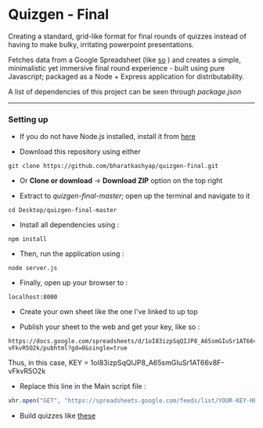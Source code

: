 Quizgen - Final
======

Creating a standard, grid-like format for final rounds of quizzes instead of having to make bulky, irritating powerpoint presentations.

Fetches data from a Google Spreadsheet (like [so](https://docs.google.com/spreadsheets/d/1oI83izpSqQIJP8_A65smGIuSr1AT66v8F-vFkvR5O2k/edit#gid=0) ) and creates a simple, minimalistic yet immersive final round experience - built using pure Javascript; packaged as a Node + Express application for distributability.

A list of dependencies of this project can be seen through *package.json*

***
### Setting up

* If you do not have Node.js installed, install it from [here](https://www.nodejs.org)

* Download this repository using either

````
git clone https://github.com/bharatkashyap/quizgen-final.git
````

* Or **Clone or download** -> **Download ZIP** option on the top right

* Extract to *quizgen-final-master*; open up the terminal and navigate to it

````
cd Desktop/quizgen-final-master
````

* Install all dependencies using :

```
npm install
```

* Then, run the application using :

```
node server.js
```

* Finally, open up your browser to :

```
localhost:8000
```

* Create your own sheet like the one I've linked to up top

* Publish your sheet to the web and get your key, like so :
```
https://docs.google.com/spreadsheets/d/1oI83izpSqQIJP8_A65smGIuSr1AT66v8F-vFkvR5O2k/pubhtml?gd=0&single=true
```
Thus, in this case, KEY = 1oI83izpSqQIJP8_A65smGIuSr1AT66v8F-vFkvR5O2k


* Replace this line in the Main script file :
```javascript
xhr.open("GET", "https://spreadsheets.google.com/feeds/list/YOUR-KEY-HERE/od6/public/values?alt=json", true);
```

* Build quizzes like [these](https://bharatkashyap.github.io/quizzes/17nov16/View)
